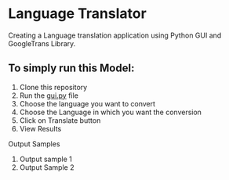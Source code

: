 # Language Translator
Creating a Language translation application using Python GUI and GoogleTrans Library.


## To simply run this Model:
1. Clone this repository
2. Run the [gui.py](https://github.com/sunny1634/Language-translator.git) file
3. Choose the language you want to convert
4. Choose the Language in which you want the conversion
5. Click on Translate button
6. View Results

Output Samples
1. Output sample 1
2. Output Sample 2

